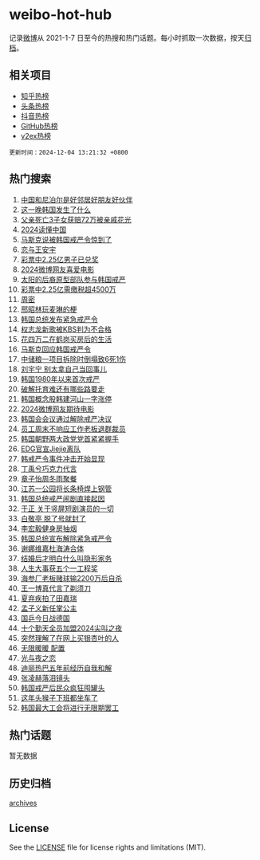 # weibo-hot-hub

记录[微博](https://www.weibo.com)从 2021-1-7 日至今的热搜和热门话题。每小时抓取一次数据，按天[归档](archives)。

## 相关项目

- [知乎热榜](https://github.com/snaildev/zhihu-hot-hub)
- [头条热榜](https://github.com/snaildev/toutiao-hot-hub)
- [抖音热榜](https://github.com/snaildev/douyin-hot-hub)
- [GitHub热榜](https://github.com/snaildev/github-hot-hub)
- [v2ex热榜](https://github.com/snaildev/v2ex-hot-hub)


`更新时间：2024-12-04 13:21:32 +0800`

## 热门搜索

1. [中国和尼泊尔是好邻居好朋友好伙伴](https://m.weibo.cn/search?containerid=100103type%3D1%26t%3D10%26q%3D%23%E4%B8%AD%E5%9B%BD%E5%92%8C%E5%B0%BC%E6%B3%8A%E5%B0%94%E6%98%AF%E5%A5%BD%E9%82%BB%E5%B1%85%E5%A5%BD%E6%9C%8B%E5%8F%8B%E5%A5%BD%E4%BC%99%E4%BC%B4%23&stream_entry_id=51&isnewpage=1&extparam=seat%3D1%26q%3D%2523%25E4%25B8%25AD%25E5%259B%25BD%25E5%2592%258C%25E5%25B0%25BC%25E6%25B3%258A%25E5%25B0%2594%25E6%2598%25AF%25E5%25A5%25BD%25E9%2582%25BB%25E5%25B1%2585%25E5%25A5%25BD%25E6%259C%258B%25E5%258F%258B%25E5%25A5%25BD%25E4%25BC%2599%25E4%25BC%25B4%2523%26filter_type%3Drealtimehot%26stream_entry_id%3D51%26c_type%3D51%26pos%3D0%26cate%3D10103%26dgr%3D0%26display_time%3D1733289691%26pre_seqid%3D17332896912119182449937)
1. [这一晚韩国发生了什么](https://m.weibo.cn/search?containerid=100103type%3D1%26t%3D10%26q%3D%23%E8%BF%99%E4%B8%80%E6%99%9A%E9%9F%A9%E5%9B%BD%E5%8F%91%E7%94%9F%E4%BA%86%E4%BB%80%E4%B9%88%23&stream_entry_id=31&isnewpage=1&extparam=seat%3D1%26stream_entry_id%3D31%26flag%3D2%26realpos%3D1%26q%3D%2523%25E8%25BF%2599%25E4%25B8%2580%25E6%2599%259A%25E9%259F%25A9%25E5%259B%25BD%25E5%258F%2591%25E7%2594%259F%25E4%25BA%2586%25E4%25BB%2580%25E4%25B9%2588%2523%26band_rank%3D1%26cate%3D5001%26c_type%3D31%26filter_type%3Drealtimehot%26pos%3D0%26dgr%3D0%26lcate%3D5001%26display_time%3D1733289691%26pre_seqid%3D17332896912119182449937)
1. [父亲死亡3子女获赔72万被亲戚花光](https://m.weibo.cn/search?containerid=100103type%3D1%26t%3D10%26q%3D%23%E7%88%B6%E4%BA%B2%E6%AD%BB%E4%BA%A13%E5%AD%90%E5%A5%B3%E8%8E%B7%E8%B5%9472%E4%B8%87%E8%A2%AB%E4%BA%B2%E6%88%9A%E8%8A%B1%E5%85%89%23&stream_entry_id=31&isnewpage=1&extparam=seat%3D1%26stream_entry_id%3D31%26flag%3D1%26realpos%3D2%26q%3D%2523%25E7%2588%25B6%25E4%25BA%25B2%25E6%25AD%25BB%25E4%25BA%25A13%25E5%25AD%2590%25E5%25A5%25B3%25E8%258E%25B7%25E8%25B5%259472%25E4%25B8%2587%25E8%25A2%25AB%25E4%25BA%25B2%25E6%2588%259A%25E8%258A%25B1%25E5%2585%2589%2523%26band_rank%3D2%26cate%3D5001%26c_type%3D31%26filter_type%3Drealtimehot%26pos%3D1%26dgr%3D0%26lcate%3D5001%26display_time%3D1733289691%26pre_seqid%3D17332896912119182449937)
1. [2024读懂中国](https://m.weibo.cn/search?containerid=100103type%3D1%26t%3D10%26q%3D%232024%E8%AF%BB%E6%87%82%E4%B8%AD%E5%9B%BD%23&stream_entry_id=31&isnewpage=1&extparam=seat%3D1%26stream_entry_id%3D31%26flag%3D0%26realpos%3D3%26q%3D%25232024%25E8%25AF%25BB%25E6%2587%2582%25E4%25B8%25AD%25E5%259B%25BD%2523%26band_rank%3D3%26cate%3D5001%26c_type%3D31%26filter_type%3Drealtimehot%26pos%3D2%26dgr%3D0%26lcate%3D5001%26display_time%3D1733289691%26pre_seqid%3D17332896912119182449937)
1. [马斯克说被韩国戒严令惊到了](https://m.weibo.cn/search?containerid=100103type%3D1%26t%3D10%26q%3D%23%E9%A9%AC%E6%96%AF%E5%85%8B%E8%AF%B4%E8%A2%AB%E9%9F%A9%E5%9B%BD%E6%88%92%E4%B8%A5%E4%BB%A4%E6%83%8A%E5%88%B0%E4%BA%86%23&stream_entry_id=31&isnewpage=1&extparam=seat%3D1%26stream_entry_id%3D31%26flag%3D1%26realpos%3D4%26q%3D%2523%25E9%25A9%25AC%25E6%2596%25AF%25E5%2585%258B%25E8%25AF%25B4%25E8%25A2%25AB%25E9%259F%25A9%25E5%259B%25BD%25E6%2588%2592%25E4%25B8%25A5%25E4%25BB%25A4%25E6%2583%258A%25E5%2588%25B0%25E4%25BA%2586%2523%26band_rank%3D4%26cate%3D5001%26c_type%3D31%26filter_type%3Drealtimehot%26pos%3D3%26dgr%3D0%26lcate%3D5001%26display_time%3D1733289691%26pre_seqid%3D17332896912119182449937)
1. [恋与王安宇](https://m.weibo.cn/search?containerid=100103type%3D1%26t%3D10%26q%3D%E6%81%8B%E4%B8%8E%E7%8E%8B%E5%AE%89%E5%AE%87&stream_entry_id=31&isnewpage=1&extparam=seat%3D1%26stream_entry_id%3D31%26flag%3D1%26realpos%3D5%26q%3D%25E6%2581%258B%25E4%25B8%258E%25E7%258E%258B%25E5%25AE%2589%25E5%25AE%2587%26band_rank%3D5%26cate%3D5001%26c_type%3D31%26filter_type%3Drealtimehot%26pos%3D4%26dgr%3D0%26lcate%3D5001%26display_time%3D1733289691%26pre_seqid%3D17332896912119182449937)
1. [彩票中2.25亿男子已兑奖](https://m.weibo.cn/search?containerid=100103type%3D1%26t%3D10%26q%3D%23%E5%BD%A9%E7%A5%A8%E4%B8%AD2.25%E4%BA%BF%E7%94%B7%E5%AD%90%E5%B7%B2%E5%85%91%E5%A5%96%23&stream_entry_id=31&isnewpage=1&extparam=seat%3D1%26stream_entry_id%3D31%26flag%3D1%26realpos%3D6%26q%3D%2523%25E5%25BD%25A9%25E7%25A5%25A8%25E4%25B8%25AD2.25%25E4%25BA%25BF%25E7%2594%25B7%25E5%25AD%2590%25E5%25B7%25B2%25E5%2585%2591%25E5%25A5%2596%2523%26band_rank%3D6%26cate%3D5001%26c_type%3D31%26filter_type%3Drealtimehot%26pos%3D5%26dgr%3D0%26lcate%3D5001%26display_time%3D1733289691%26pre_seqid%3D17332896912119182449937)
1. [2024微博网友喜爱电影](https://m.weibo.cn/search?containerid=100103type%3D1%26t%3D10%26q%3D%232024%E5%BE%AE%E5%8D%9A%E7%BD%91%E5%8F%8B%E5%96%9C%E7%88%B1%E7%94%B5%E5%BD%B1%23&stream_entry_id=31&isnewpage=1&extparam=seat%3D1%26stream_entry_id%3D31%26lcate%3D5001%26cate%3D5001%26q%3D%25232024%25E5%25BE%25AE%25E5%258D%259A%25E7%25BD%2591%25E5%258F%258B%25E5%2596%259C%25E7%2588%25B1%25E7%2594%25B5%25E5%25BD%25B1%2523%26filter_type%3Drealtimehot%26band_rank%3D7%26adid%3D267135%26is_ad_pos%3D1%26pos%3D6%26dgr%3D0%26c_type%3D31%26display_time%3D1733289691%26pre_seqid%3D17332896912119182449937)
1. [太阳的后裔原型部队参与韩国戒严](https://m.weibo.cn/search?containerid=100103type%3D1%26t%3D10%26q%3D%23%E5%A4%AA%E9%98%B3%E7%9A%84%E5%90%8E%E8%A3%94%E5%8E%9F%E5%9E%8B%E9%83%A8%E9%98%9F%E5%8F%82%E4%B8%8E%E9%9F%A9%E5%9B%BD%E6%88%92%E4%B8%A5%23&stream_entry_id=31&isnewpage=1&extparam=seat%3D1%26stream_entry_id%3D31%26flag%3D2%26realpos%3D7%26q%3D%2523%25E5%25A4%25AA%25E9%2598%25B3%25E7%259A%2584%25E5%2590%258E%25E8%25A3%2594%25E5%258E%259F%25E5%259E%258B%25E9%2583%25A8%25E9%2598%259F%25E5%258F%2582%25E4%25B8%258E%25E9%259F%25A9%25E5%259B%25BD%25E6%2588%2592%25E4%25B8%25A5%2523%26band_rank%3D7%26cate%3D5001%26c_type%3D31%26filter_type%3Drealtimehot%26pos%3D7%26dgr%3D0%26lcate%3D5001%26display_time%3D1733289691%26pre_seqid%3D17332896912119182449937)
1. [彩票中2.25亿需缴税超4500万](https://m.weibo.cn/search?containerid=100103type%3D1%26t%3D10%26q%3D%23%E5%BD%A9%E7%A5%A8%E4%B8%AD2.25%E4%BA%BF%E9%9C%80%E7%BC%B4%E7%A8%8E%E8%B6%854500%E4%B8%87%23&stream_entry_id=31&isnewpage=1&extparam=seat%3D1%26stream_entry_id%3D31%26flag%3D1%26realpos%3D8%26q%3D%2523%25E5%25BD%25A9%25E7%25A5%25A8%25E4%25B8%25AD2.25%25E4%25BA%25BF%25E9%259C%2580%25E7%25BC%25B4%25E7%25A8%258E%25E8%25B6%25854500%25E4%25B8%2587%2523%26band_rank%3D8%26cate%3D5001%26c_type%3D31%26filter_type%3Drealtimehot%26pos%3D8%26dgr%3D0%26lcate%3D5001%26display_time%3D1733289691%26pre_seqid%3D17332896912119182449937)
1. [周密](https://m.weibo.cn/search?containerid=100103type%3D1%26t%3D10%26q%3D%E5%91%A8%E5%AF%86&stream_entry_id=31&isnewpage=1&extparam=seat%3D1%26stream_entry_id%3D31%26flag%3D1%26realpos%3D9%26q%3D%25E5%2591%25A8%25E5%25AF%2586%26band_rank%3D9%26cate%3D5001%26c_type%3D31%26filter_type%3Drealtimehot%26pos%3D9%26dgr%3D0%26lcate%3D5001%26display_time%3D1733289691%26pre_seqid%3D17332896912119182449937)
1. [邢昭林玩麦琳的梗](https://m.weibo.cn/search?containerid=100103type%3D1%26t%3D10%26q%3D%23%E9%82%A2%E6%98%AD%E6%9E%97%E7%8E%A9%E9%BA%A6%E7%90%B3%E7%9A%84%E6%A2%97%23&stream_entry_id=31&isnewpage=1&extparam=seat%3D1%26stream_entry_id%3D31%26flag%3D2%26realpos%3D10%26q%3D%2523%25E9%2582%25A2%25E6%2598%25AD%25E6%259E%2597%25E7%258E%25A9%25E9%25BA%25A6%25E7%2590%25B3%25E7%259A%2584%25E6%25A2%2597%2523%26band_rank%3D10%26cate%3D5001%26c_type%3D31%26filter_type%3Drealtimehot%26pos%3D10%26dgr%3D0%26lcate%3D5001%26display_time%3D1733289691%26pre_seqid%3D17332896912119182449937)
1. [韩国总统发布紧急戒严令](https://m.weibo.cn/search?containerid=100103type%3D1%26t%3D10%26q%3D%23%E9%9F%A9%E5%9B%BD%E6%80%BB%E7%BB%9F%E5%8F%91%E5%B8%83%E7%B4%A7%E6%80%A5%E6%88%92%E4%B8%A5%E4%BB%A4%23&stream_entry_id=31&isnewpage=1&extparam=seat%3D1%26stream_entry_id%3D31%26flag%3D0%26realpos%3D11%26q%3D%2523%25E9%259F%25A9%25E5%259B%25BD%25E6%2580%25BB%25E7%25BB%259F%25E5%258F%2591%25E5%25B8%2583%25E7%25B4%25A7%25E6%2580%25A5%25E6%2588%2592%25E4%25B8%25A5%25E4%25BB%25A4%2523%26band_rank%3D11%26cate%3D5001%26c_type%3D31%26filter_type%3Drealtimehot%26pos%3D11%26dgr%3D0%26lcate%3D5001%26display_time%3D1733289691%26pre_seqid%3D17332896912119182449937)
1. [权志龙新歌被KBS判为不合格](https://m.weibo.cn/search?containerid=100103type%3D1%26t%3D10%26q%3D%23%E6%9D%83%E5%BF%97%E9%BE%99%E6%96%B0%E6%AD%8C%E8%A2%ABKBS%E5%88%A4%E4%B8%BA%E4%B8%8D%E5%90%88%E6%A0%BC%23&stream_entry_id=31&isnewpage=1&extparam=seat%3D1%26stream_entry_id%3D31%26flag%3D1%26realpos%3D12%26q%3D%2523%25E6%259D%2583%25E5%25BF%2597%25E9%25BE%2599%25E6%2596%25B0%25E6%25AD%258C%25E8%25A2%25ABKBS%25E5%2588%25A4%25E4%25B8%25BA%25E4%25B8%258D%25E5%2590%2588%25E6%25A0%25BC%2523%26band_rank%3D12%26cate%3D5001%26c_type%3D31%26filter_type%3Drealtimehot%26pos%3D12%26dgr%3D0%26lcate%3D5001%26display_time%3D1733289691%26pre_seqid%3D17332896912119182449937)
1. [花四万二在鹤岗买房后的生活](https://m.weibo.cn/search?containerid=100103type%3D1%26t%3D10%26q%3D%E8%8A%B1%E5%9B%9B%E4%B8%87%E4%BA%8C%E5%9C%A8%E9%B9%A4%E5%B2%97%E4%B9%B0%E6%88%BF%E5%90%8E%E7%9A%84%E7%94%9F%E6%B4%BB&stream_entry_id=31&isnewpage=1&extparam=seat%3D1%26stream_entry_id%3D31%26flag%3D2%26realpos%3D13%26q%3D%25E8%258A%25B1%25E5%259B%259B%25E4%25B8%2587%25E4%25BA%258C%25E5%259C%25A8%25E9%25B9%25A4%25E5%25B2%2597%25E4%25B9%25B0%25E6%2588%25BF%25E5%2590%258E%25E7%259A%2584%25E7%2594%259F%25E6%25B4%25BB%26band_rank%3D13%26cate%3D5001%26c_type%3D31%26filter_type%3Drealtimehot%26pos%3D13%26dgr%3D0%26lcate%3D5001%26display_time%3D1733289691%26pre_seqid%3D17332896912119182449937)
1. [马斯克回应韩国戒严令](https://m.weibo.cn/search?containerid=100103type%3D1%26t%3D10%26q%3D%23%E9%A9%AC%E6%96%AF%E5%85%8B%E5%9B%9E%E5%BA%94%E9%9F%A9%E5%9B%BD%E6%88%92%E4%B8%A5%E4%BB%A4%23&stream_entry_id=31&isnewpage=1&extparam=seat%3D1%26stream_entry_id%3D31%26flag%3D1%26realpos%3D14%26q%3D%2523%25E9%25A9%25AC%25E6%2596%25AF%25E5%2585%258B%25E5%259B%259E%25E5%25BA%2594%25E9%259F%25A9%25E5%259B%25BD%25E6%2588%2592%25E4%25B8%25A5%25E4%25BB%25A4%2523%26band_rank%3D14%26cate%3D5001%26c_type%3D31%26filter_type%3Drealtimehot%26pos%3D14%26dgr%3D0%26lcate%3D5001%26display_time%3D1733289691%26pre_seqid%3D17332896912119182449937)
1. [中储粮一项目拆除时倒塌致6死1伤](https://m.weibo.cn/search?containerid=100103type%3D1%26t%3D10%26q%3D%23%E4%B8%AD%E5%82%A8%E7%B2%AE%E4%B8%80%E9%A1%B9%E7%9B%AE%E6%8B%86%E9%99%A4%E6%97%B6%E5%80%92%E5%A1%8C%E8%87%B46%E6%AD%BB1%E4%BC%A4%23&stream_entry_id=31&isnewpage=1&extparam=seat%3D1%26stream_entry_id%3D31%26flag%3D1%26realpos%3D15%26q%3D%2523%25E4%25B8%25AD%25E5%2582%25A8%25E7%25B2%25AE%25E4%25B8%2580%25E9%25A1%25B9%25E7%259B%25AE%25E6%258B%2586%25E9%2599%25A4%25E6%2597%25B6%25E5%2580%2592%25E5%25A1%258C%25E8%2587%25B46%25E6%25AD%25BB1%25E4%25BC%25A4%2523%26band_rank%3D15%26cate%3D5001%26c_type%3D31%26filter_type%3Drealtimehot%26pos%3D15%26dgr%3D0%26lcate%3D5001%26display_time%3D1733289691%26pre_seqid%3D17332896912119182449937)
1. [刘宇宁 别太拿自己当回事儿](https://m.weibo.cn/search?containerid=100103type%3D1%26t%3D10%26q%3D%E5%88%98%E5%AE%87%E5%AE%81+%E5%88%AB%E5%A4%AA%E6%8B%BF%E8%87%AA%E5%B7%B1%E5%BD%93%E5%9B%9E%E4%BA%8B%E5%84%BF&stream_entry_id=31&isnewpage=1&extparam=seat%3D1%26stream_entry_id%3D31%26flag%3D1%26realpos%3D16%26q%3D%25E5%2588%2598%25E5%25AE%2587%25E5%25AE%2581%2520%25E5%2588%25AB%25E5%25A4%25AA%25E6%258B%25BF%25E8%2587%25AA%25E5%25B7%25B1%25E5%25BD%2593%25E5%259B%259E%25E4%25BA%258B%25E5%2584%25BF%26band_rank%3D16%26cate%3D5001%26c_type%3D31%26filter_type%3Drealtimehot%26pos%3D16%26dgr%3D0%26lcate%3D5001%26display_time%3D1733289691%26pre_seqid%3D17332896912119182449937)
1. [韩国1980年以来首次戒严](https://m.weibo.cn/search?containerid=100103type%3D1%26t%3D10%26q%3D%23%E9%9F%A9%E5%9B%BD1980%E5%B9%B4%E4%BB%A5%E6%9D%A5%E9%A6%96%E6%AC%A1%E6%88%92%E4%B8%A5%23&stream_entry_id=31&isnewpage=1&extparam=seat%3D1%26stream_entry_id%3D31%26flag%3D0%26realpos%3D17%26q%3D%2523%25E9%259F%25A9%25E5%259B%25BD1980%25E5%25B9%25B4%25E4%25BB%25A5%25E6%259D%25A5%25E9%25A6%2596%25E6%25AC%25A1%25E6%2588%2592%25E4%25B8%25A5%2523%26band_rank%3D17%26cate%3D5001%26c_type%3D31%26filter_type%3Drealtimehot%26pos%3D17%26dgr%3D0%26lcate%3D5001%26display_time%3D1733289691%26pre_seqid%3D17332896912119182449937)
1. [破解托育难还有哪些路要走](https://m.weibo.cn/search?containerid=100103type%3D1%26t%3D10%26q%3D%23%E7%A0%B4%E8%A7%A3%E6%89%98%E8%82%B2%E9%9A%BE%E8%BF%98%E6%9C%89%E5%93%AA%E4%BA%9B%E8%B7%AF%E8%A6%81%E8%B5%B0%23&stream_entry_id=31&isnewpage=1&extparam=seat%3D1%26stream_entry_id%3D31%26flag%3D1%26realpos%3D18%26q%3D%2523%25E7%25A0%25B4%25E8%25A7%25A3%25E6%2589%2598%25E8%2582%25B2%25E9%259A%25BE%25E8%25BF%2598%25E6%259C%2589%25E5%2593%25AA%25E4%25BA%259B%25E8%25B7%25AF%25E8%25A6%2581%25E8%25B5%25B0%2523%26band_rank%3D18%26cate%3D5001%26c_type%3D31%26filter_type%3Drealtimehot%26pos%3D18%26dgr%3D0%26lcate%3D5001%26display_time%3D1733289691%26pre_seqid%3D17332896912119182449937)
1. [韩国概念股韩建河山一字涨停](https://m.weibo.cn/search?containerid=100103type%3D1%26t%3D10%26q%3D%23%E9%9F%A9%E5%9B%BD%E6%A6%82%E5%BF%B5%E8%82%A1%E9%9F%A9%E5%BB%BA%E6%B2%B3%E5%B1%B1%E4%B8%80%E5%AD%97%E6%B6%A8%E5%81%9C%23&stream_entry_id=31&isnewpage=1&extparam=seat%3D1%26stream_entry_id%3D31%26flag%3D1%26realpos%3D19%26q%3D%2523%25E9%259F%25A9%25E5%259B%25BD%25E6%25A6%2582%25E5%25BF%25B5%25E8%2582%25A1%25E9%259F%25A9%25E5%25BB%25BA%25E6%25B2%25B3%25E5%25B1%25B1%25E4%25B8%2580%25E5%25AD%2597%25E6%25B6%25A8%25E5%2581%259C%2523%26band_rank%3D19%26cate%3D5001%26c_type%3D31%26filter_type%3Drealtimehot%26pos%3D19%26dgr%3D0%26lcate%3D5001%26display_time%3D1733289691%26pre_seqid%3D17332896912119182449937)
1. [2024微博网友期待电影](https://m.weibo.cn/search?containerid=100103type%3D1%26t%3D10%26q%3D2024%E5%BE%AE%E5%8D%9A%E7%BD%91%E5%8F%8B%E6%9C%9F%E5%BE%85%E7%94%B5%E5%BD%B1&stream_entry_id=31&isnewpage=1&extparam=seat%3D1%26stream_entry_id%3D31%26flag%3D1%26realpos%3D20%26q%3D2024%25E5%25BE%25AE%25E5%258D%259A%25E7%25BD%2591%25E5%258F%258B%25E6%259C%259F%25E5%25BE%2585%25E7%2594%25B5%25E5%25BD%25B1%26band_rank%3D20%26cate%3D5001%26c_type%3D31%26filter_type%3Drealtimehot%26pos%3D20%26dgr%3D0%26lcate%3D5001%26display_time%3D1733289691%26pre_seqid%3D17332896912119182449937)
1. [韩国会会议通过解除戒严决议](https://m.weibo.cn/search?containerid=100103type%3D1%26t%3D10%26q%3D%23%E9%9F%A9%E5%9B%BD%E4%BC%9A%E4%BC%9A%E8%AE%AE%E9%80%9A%E8%BF%87%E8%A7%A3%E9%99%A4%E6%88%92%E4%B8%A5%E5%86%B3%E8%AE%AE%23&stream_entry_id=31&isnewpage=1&extparam=seat%3D1%26stream_entry_id%3D31%26flag%3D0%26realpos%3D21%26q%3D%2523%25E9%259F%25A9%25E5%259B%25BD%25E4%25BC%259A%25E4%25BC%259A%25E8%25AE%25AE%25E9%2580%259A%25E8%25BF%2587%25E8%25A7%25A3%25E9%2599%25A4%25E6%2588%2592%25E4%25B8%25A5%25E5%2586%25B3%25E8%25AE%25AE%2523%26band_rank%3D21%26cate%3D5001%26c_type%3D31%26filter_type%3Drealtimehot%26pos%3D21%26dgr%3D0%26lcate%3D5001%26display_time%3D1733289691%26pre_seqid%3D17332896912119182449937)
1. [员工周末不响应工作老板退群裁员](https://m.weibo.cn/search?containerid=100103type%3D1%26t%3D10%26q%3D%23%E5%91%98%E5%B7%A5%E5%91%A8%E6%9C%AB%E4%B8%8D%E5%93%8D%E5%BA%94%E5%B7%A5%E4%BD%9C%E8%80%81%E6%9D%BF%E9%80%80%E7%BE%A4%E8%A3%81%E5%91%98%23&stream_entry_id=31&isnewpage=1&extparam=seat%3D1%26stream_entry_id%3D31%26flag%3D1%26realpos%3D22%26q%3D%2523%25E5%2591%2598%25E5%25B7%25A5%25E5%2591%25A8%25E6%259C%25AB%25E4%25B8%258D%25E5%2593%258D%25E5%25BA%2594%25E5%25B7%25A5%25E4%25BD%259C%25E8%2580%2581%25E6%259D%25BF%25E9%2580%2580%25E7%25BE%25A4%25E8%25A3%2581%25E5%2591%2598%2523%26band_rank%3D22%26cate%3D5001%26c_type%3D31%26filter_type%3Drealtimehot%26pos%3D22%26dgr%3D0%26lcate%3D5001%26display_time%3D1733289691%26pre_seqid%3D17332896912119182449937)
1. [韩国朝野两大政党党首紧紧握手](https://m.weibo.cn/search?containerid=100103type%3D1%26t%3D10%26q%3D%23%E9%9F%A9%E5%9B%BD%E6%9C%9D%E9%87%8E%E4%B8%A4%E5%A4%A7%E6%94%BF%E5%85%9A%E5%85%9A%E9%A6%96%E7%B4%A7%E7%B4%A7%E6%8F%A1%E6%89%8B%23&stream_entry_id=31&isnewpage=1&extparam=seat%3D1%26stream_entry_id%3D31%26flag%3D0%26realpos%3D23%26q%3D%2523%25E9%259F%25A9%25E5%259B%25BD%25E6%259C%259D%25E9%2587%258E%25E4%25B8%25A4%25E5%25A4%25A7%25E6%2594%25BF%25E5%2585%259A%25E5%2585%259A%25E9%25A6%2596%25E7%25B4%25A7%25E7%25B4%25A7%25E6%258F%25A1%25E6%2589%258B%2523%26band_rank%3D23%26cate%3D5001%26c_type%3D31%26filter_type%3Drealtimehot%26pos%3D23%26dgr%3D0%26lcate%3D5001%26display_time%3D1733289691%26pre_seqid%3D17332896912119182449937)
1. [EDG官宣Jiejie离队](https://m.weibo.cn/search?containerid=100103type%3D1%26t%3D10%26q%3D%23EDG%E5%AE%98%E5%AE%A3Jiejie%E7%A6%BB%E9%98%9F%23&stream_entry_id=31&isnewpage=1&extparam=seat%3D1%26stream_entry_id%3D31%26flag%3D1%26realpos%3D24%26q%3D%2523EDG%25E5%25AE%2598%25E5%25AE%25A3Jiejie%25E7%25A6%25BB%25E9%2598%259F%2523%26band_rank%3D24%26cate%3D5001%26c_type%3D31%26filter_type%3Drealtimehot%26pos%3D24%26dgr%3D0%26lcate%3D5001%26display_time%3D1733289691%26pre_seqid%3D17332896912119182449937)
1. [韩戒严令事件冲击开始显现](https://m.weibo.cn/search?containerid=100103type%3D1%26t%3D10%26q%3D%23%E9%9F%A9%E6%88%92%E4%B8%A5%E4%BB%A4%E4%BA%8B%E4%BB%B6%E5%86%B2%E5%87%BB%E5%BC%80%E5%A7%8B%E6%98%BE%E7%8E%B0%23&stream_entry_id=31&isnewpage=1&extparam=seat%3D1%26stream_entry_id%3D31%26flag%3D0%26realpos%3D25%26q%3D%2523%25E9%259F%25A9%25E6%2588%2592%25E4%25B8%25A5%25E4%25BB%25A4%25E4%25BA%258B%25E4%25BB%25B6%25E5%2586%25B2%25E5%2587%25BB%25E5%25BC%2580%25E5%25A7%258B%25E6%2598%25BE%25E7%258E%25B0%2523%26band_rank%3D25%26cate%3D5001%26c_type%3D31%26filter_type%3Drealtimehot%26pos%3D25%26dgr%3D0%26lcate%3D5001%26display_time%3D1733289691%26pre_seqid%3D17332896912119182449937)
1. [丁禹兮巧克力代言](https://m.weibo.cn/search?containerid=100103type%3D1%26t%3D10%26q%3D%E4%B8%81%E7%A6%B9%E5%85%AE%E5%B7%A7%E5%85%8B%E5%8A%9B%E4%BB%A3%E8%A8%80&stream_entry_id=31&isnewpage=1&extparam=seat%3D1%26stream_entry_id%3D31%26flag%3D1%26realpos%3D26%26q%3D%25E4%25B8%2581%25E7%25A6%25B9%25E5%2585%25AE%25E5%25B7%25A7%25E5%2585%258B%25E5%258A%259B%25E4%25BB%25A3%25E8%25A8%2580%26band_rank%3D26%26cate%3D5001%26c_type%3D31%26filter_type%3Drealtimehot%26pos%3D26%26dgr%3D0%26lcate%3D5001%26display_time%3D1733289691%26pre_seqid%3D17332896912119182449937)
1. [章子怡周冬雨聚餐](https://m.weibo.cn/search?containerid=100103type%3D1%26t%3D10%26q%3D%23%E7%AB%A0%E5%AD%90%E6%80%A1%E5%91%A8%E5%86%AC%E9%9B%A8%E8%81%9A%E9%A4%90%23&stream_entry_id=31&isnewpage=1&extparam=seat%3D1%26stream_entry_id%3D31%26flag%3D1%26realpos%3D27%26q%3D%2523%25E7%25AB%25A0%25E5%25AD%2590%25E6%2580%25A1%25E5%2591%25A8%25E5%2586%25AC%25E9%259B%25A8%25E8%2581%259A%25E9%25A4%2590%2523%26band_rank%3D27%26cate%3D5001%26c_type%3D31%26filter_type%3Drealtimehot%26pos%3D27%26dgr%3D0%26lcate%3D5001%26display_time%3D1733289691%26pre_seqid%3D17332896912119182449937)
1. [江苏一公园将长条椅焊上钢管](https://m.weibo.cn/search?containerid=100103type%3D1%26t%3D10%26q%3D%23%E6%B1%9F%E8%8B%8F%E4%B8%80%E5%85%AC%E5%9B%AD%E5%B0%86%E9%95%BF%E6%9D%A1%E6%A4%85%E7%84%8A%E4%B8%8A%E9%92%A2%E7%AE%A1%23&stream_entry_id=31&isnewpage=1&extparam=seat%3D1%26stream_entry_id%3D31%26flag%3D1%26realpos%3D28%26q%3D%2523%25E6%25B1%259F%25E8%258B%258F%25E4%25B8%2580%25E5%2585%25AC%25E5%259B%25AD%25E5%25B0%2586%25E9%2595%25BF%25E6%259D%25A1%25E6%25A4%2585%25E7%2584%258A%25E4%25B8%258A%25E9%2592%25A2%25E7%25AE%25A1%2523%26band_rank%3D28%26cate%3D5001%26c_type%3D31%26filter_type%3Drealtimehot%26pos%3D28%26dgr%3D0%26lcate%3D5001%26display_time%3D1733289691%26pre_seqid%3D17332896912119182449937)
1. [韩国总统戒严闹剧直接起因](https://m.weibo.cn/search?containerid=100103type%3D1%26t%3D10%26q%3D%23%E9%9F%A9%E5%9B%BD%E6%80%BB%E7%BB%9F%E6%88%92%E4%B8%A5%E9%97%B9%E5%89%A7%E7%9B%B4%E6%8E%A5%E8%B5%B7%E5%9B%A0%23&stream_entry_id=31&isnewpage=1&extparam=seat%3D1%26stream_entry_id%3D31%26flag%3D1%26realpos%3D29%26q%3D%2523%25E9%259F%25A9%25E5%259B%25BD%25E6%2580%25BB%25E7%25BB%259F%25E6%2588%2592%25E4%25B8%25A5%25E9%2597%25B9%25E5%2589%25A7%25E7%259B%25B4%25E6%258E%25A5%25E8%25B5%25B7%25E5%259B%25A0%2523%26band_rank%3D29%26cate%3D5001%26c_type%3D31%26filter_type%3Drealtimehot%26pos%3D29%26dgr%3D0%26lcate%3D5001%26display_time%3D1733289691%26pre_seqid%3D17332896912119182449937)
1. [于正 关于竖屏短剧演员的一切](https://m.weibo.cn/search?containerid=100103type%3D1%26t%3D10%26q%3D%E4%BA%8E%E6%AD%A3+%E5%85%B3%E4%BA%8E%E7%AB%96%E5%B1%8F%E7%9F%AD%E5%89%A7%E6%BC%94%E5%91%98%E7%9A%84%E4%B8%80%E5%88%87&stream_entry_id=31&isnewpage=1&extparam=seat%3D1%26stream_entry_id%3D31%26flag%3D1%26realpos%3D30%26q%3D%25E4%25BA%258E%25E6%25AD%25A3%2520%25E5%2585%25B3%25E4%25BA%258E%25E7%25AB%2596%25E5%25B1%258F%25E7%259F%25AD%25E5%2589%25A7%25E6%25BC%2594%25E5%2591%2598%25E7%259A%2584%25E4%25B8%2580%25E5%2588%2587%26band_rank%3D30%26cate%3D5001%26c_type%3D31%26filter_type%3Drealtimehot%26pos%3D30%26dgr%3D0%26lcate%3D5001%26display_time%3D1733289691%26pre_seqid%3D17332896912119182449937)
1. [白敬亭 脱了号就封了](https://m.weibo.cn/search?containerid=100103type%3D1%26t%3D10%26q%3D%E7%99%BD%E6%95%AC%E4%BA%AD+%E8%84%B1%E4%BA%86%E5%8F%B7%E5%B0%B1%E5%B0%81%E4%BA%86&stream_entry_id=31&isnewpage=1&extparam=seat%3D1%26stream_entry_id%3D31%26flag%3D0%26realpos%3D31%26q%3D%25E7%2599%25BD%25E6%2595%25AC%25E4%25BA%25AD%2520%25E8%2584%25B1%25E4%25BA%2586%25E5%258F%25B7%25E5%25B0%25B1%25E5%25B0%2581%25E4%25BA%2586%26band_rank%3D31%26cate%3D5001%26c_type%3D31%26filter_type%3Drealtimehot%26pos%3D31%26dgr%3D0%26lcate%3D5001%26display_time%3D1733289691%26pre_seqid%3D17332896912119182449937)
1. [李宏毅健身房抽烟](https://m.weibo.cn/search?containerid=100103type%3D1%26t%3D10%26q%3D%23%E6%9D%8E%E5%AE%8F%E6%AF%85%E5%81%A5%E8%BA%AB%E6%88%BF%E6%8A%BD%E7%83%9F%23&stream_entry_id=31&isnewpage=1&extparam=seat%3D1%26stream_entry_id%3D31%26flag%3D1%26realpos%3D32%26q%3D%2523%25E6%259D%258E%25E5%25AE%258F%25E6%25AF%2585%25E5%2581%25A5%25E8%25BA%25AB%25E6%2588%25BF%25E6%258A%25BD%25E7%2583%259F%2523%26band_rank%3D32%26cate%3D5001%26c_type%3D31%26filter_type%3Drealtimehot%26pos%3D32%26dgr%3D0%26lcate%3D5001%26display_time%3D1733289691%26pre_seqid%3D17332896912119182449937)
1. [韩国总统宣布解除紧急戒严令](https://m.weibo.cn/search?containerid=100103type%3D1%26t%3D10%26q%3D%23%E9%9F%A9%E5%9B%BD%E6%80%BB%E7%BB%9F%E5%AE%A3%E5%B8%83%E8%A7%A3%E9%99%A4%E7%B4%A7%E6%80%A5%E6%88%92%E4%B8%A5%E4%BB%A4%23&stream_entry_id=31&isnewpage=1&extparam=seat%3D1%26stream_entry_id%3D31%26flag%3D0%26realpos%3D33%26q%3D%2523%25E9%259F%25A9%25E5%259B%25BD%25E6%2580%25BB%25E7%25BB%259F%25E5%25AE%25A3%25E5%25B8%2583%25E8%25A7%25A3%25E9%2599%25A4%25E7%25B4%25A7%25E6%2580%25A5%25E6%2588%2592%25E4%25B8%25A5%25E4%25BB%25A4%2523%26band_rank%3D33%26cate%3D5001%26c_type%3D31%26filter_type%3Drealtimehot%26pos%3D33%26dgr%3D0%26lcate%3D5001%26display_time%3D1733289691%26pre_seqid%3D17332896912119182449937)
1. [谢娜维嘉杜海涛合体](https://m.weibo.cn/search?containerid=100103type%3D1%26t%3D10%26q%3D%23%E8%B0%A2%E5%A8%9C%E7%BB%B4%E5%98%89%E6%9D%9C%E6%B5%B7%E6%B6%9B%E5%90%88%E4%BD%93%23&stream_entry_id=31&isnewpage=1&extparam=seat%3D1%26stream_entry_id%3D31%26flag%3D1%26realpos%3D34%26q%3D%2523%25E8%25B0%25A2%25E5%25A8%259C%25E7%25BB%25B4%25E5%2598%2589%25E6%259D%259C%25E6%25B5%25B7%25E6%25B6%259B%25E5%2590%2588%25E4%25BD%2593%2523%26band_rank%3D34%26cate%3D5001%26c_type%3D31%26filter_type%3Drealtimehot%26pos%3D34%26dgr%3D0%26lcate%3D5001%26display_time%3D1733289691%26pre_seqid%3D17332896912119182449937)
1. [结婚后才明白什么叫隐形家务](https://m.weibo.cn/search?containerid=100103type%3D1%26t%3D10%26q%3D%23%E7%BB%93%E5%A9%9A%E5%90%8E%E6%89%8D%E6%98%8E%E7%99%BD%E4%BB%80%E4%B9%88%E5%8F%AB%E9%9A%90%E5%BD%A2%E5%AE%B6%E5%8A%A1%23&stream_entry_id=31&isnewpage=1&extparam=seat%3D1%26stream_entry_id%3D31%26flag%3D0%26realpos%3D35%26q%3D%2523%25E7%25BB%2593%25E5%25A9%259A%25E5%2590%258E%25E6%2589%258D%25E6%2598%258E%25E7%2599%25BD%25E4%25BB%2580%25E4%25B9%2588%25E5%258F%25AB%25E9%259A%2590%25E5%25BD%25A2%25E5%25AE%25B6%25E5%258A%25A1%2523%26band_rank%3D35%26cate%3D5001%26c_type%3D31%26filter_type%3Drealtimehot%26pos%3D35%26dgr%3D0%26lcate%3D5001%26display_time%3D1733289691%26pre_seqid%3D17332896912119182449937)
1. [人生大事获五个一工程奖](https://m.weibo.cn/search?containerid=100103type%3D1%26t%3D10%26q%3D%23%E4%BA%BA%E7%94%9F%E5%A4%A7%E4%BA%8B%E8%8E%B7%E4%BA%94%E4%B8%AA%E4%B8%80%E5%B7%A5%E7%A8%8B%E5%A5%96%23&stream_entry_id=31&isnewpage=1&extparam=seat%3D1%26stream_entry_id%3D31%26flag%3D1%26realpos%3D36%26q%3D%2523%25E4%25BA%25BA%25E7%2594%259F%25E5%25A4%25A7%25E4%25BA%258B%25E8%258E%25B7%25E4%25BA%2594%25E4%25B8%25AA%25E4%25B8%2580%25E5%25B7%25A5%25E7%25A8%258B%25E5%25A5%2596%2523%26band_rank%3D36%26cate%3D5001%26c_type%3D31%26filter_type%3Drealtimehot%26pos%3D36%26dgr%3D0%26lcate%3D5001%26display_time%3D1733289691%26pre_seqid%3D17332896912119182449937)
1. [海参厂老板赌球输2200万后自杀](https://m.weibo.cn/search?containerid=100103type%3D1%26t%3D10%26q%3D%23%E6%B5%B7%E5%8F%82%E5%8E%82%E8%80%81%E6%9D%BF%E8%B5%8C%E7%90%83%E8%BE%932200%E4%B8%87%E5%90%8E%E8%87%AA%E6%9D%80%23&stream_entry_id=31&isnewpage=1&extparam=seat%3D1%26stream_entry_id%3D31%26flag%3D0%26realpos%3D37%26q%3D%2523%25E6%25B5%25B7%25E5%258F%2582%25E5%258E%2582%25E8%2580%2581%25E6%259D%25BF%25E8%25B5%258C%25E7%2590%2583%25E8%25BE%25932200%25E4%25B8%2587%25E5%2590%258E%25E8%2587%25AA%25E6%259D%2580%2523%26band_rank%3D37%26cate%3D5001%26c_type%3D31%26filter_type%3Drealtimehot%26pos%3D37%26dgr%3D0%26lcate%3D5001%26display_time%3D1733289691%26pre_seqid%3D17332896912119182449937)
1. [王一博真代言了剃须刀](https://m.weibo.cn/search?containerid=100103type%3D1%26t%3D10%26q%3D%23%E7%8E%8B%E4%B8%80%E5%8D%9A%E7%9C%9F%E4%BB%A3%E8%A8%80%E4%BA%86%E5%89%83%E9%A1%BB%E5%88%80%23&stream_entry_id=31&isnewpage=1&extparam=seat%3D1%26stream_entry_id%3D31%26flag%3D0%26realpos%3D38%26cate%3D5001%26q%3D%2523%25E7%258E%258B%25E4%25B8%2580%25E5%258D%259A%25E7%259C%259F%25E4%25BB%25A3%25E8%25A8%2580%25E4%25BA%2586%25E5%2589%2583%25E9%25A1%25BB%25E5%2588%2580%2523%26filter_type%3Drealtimehot%26band_rank%3D38%26adid%3D266706%26c_type%3D31%26pos%3D38%26dgr%3D0%26lcate%3D5001%26display_time%3D1733289691%26pre_seqid%3D17332896912119182449937)
1. [夏弃疾拍了田嘉瑞](https://m.weibo.cn/search?containerid=100103type%3D1%26t%3D10%26q%3D%23%E5%A4%8F%E5%BC%83%E7%96%BE%E6%8B%8D%E4%BA%86%E7%94%B0%E5%98%89%E7%91%9E%23&stream_entry_id=31&isnewpage=1&extparam=seat%3D1%26stream_entry_id%3D31%26flag%3D1%26realpos%3D39%26q%3D%2523%25E5%25A4%258F%25E5%25BC%2583%25E7%2596%25BE%25E6%258B%258D%25E4%25BA%2586%25E7%2594%25B0%25E5%2598%2589%25E7%2591%259E%2523%26band_rank%3D39%26cate%3D5001%26c_type%3D31%26filter_type%3Drealtimehot%26pos%3D39%26dgr%3D0%26lcate%3D5001%26display_time%3D1733289691%26pre_seqid%3D17332896912119182449937)
1. [孟子义新任掌公主](https://m.weibo.cn/search?containerid=100103type%3D1%26t%3D10%26q%3D%E5%AD%9F%E5%AD%90%E4%B9%89%E6%96%B0%E4%BB%BB%E6%8E%8C%E5%85%AC%E4%B8%BB&stream_entry_id=31&isnewpage=1&extparam=seat%3D1%26stream_entry_id%3D31%26flag%3D1%26realpos%3D40%26q%3D%25E5%25AD%259F%25E5%25AD%2590%25E4%25B9%2589%25E6%2596%25B0%25E4%25BB%25BB%25E6%258E%258C%25E5%2585%25AC%25E4%25B8%25BB%26band_rank%3D40%26cate%3D5001%26c_type%3D31%26filter_type%3Drealtimehot%26pos%3D40%26dgr%3D0%26lcate%3D5001%26display_time%3D1733289691%26pre_seqid%3D17332896912119182449937)
1. [国乒今日战德国](https://m.weibo.cn/search?containerid=100103type%3D1%26t%3D10%26q%3D%23%E5%9B%BD%E4%B9%92%E4%BB%8A%E6%97%A5%E6%88%98%E5%BE%B7%E5%9B%BD%23&stream_entry_id=31&isnewpage=1&extparam=seat%3D1%26stream_entry_id%3D31%26flag%3D1%26realpos%3D41%26q%3D%2523%25E5%259B%25BD%25E4%25B9%2592%25E4%25BB%258A%25E6%2597%25A5%25E6%2588%2598%25E5%25BE%25B7%25E5%259B%25BD%2523%26band_rank%3D41%26cate%3D5001%26c_type%3D31%26filter_type%3Drealtimehot%26pos%3D41%26dgr%3D0%26lcate%3D5001%26display_time%3D1733289691%26pre_seqid%3D17332896912119182449937)
1. [十个勤天全员加盟2024尖叫之夜](https://m.weibo.cn/search?containerid=100103type%3D1%26t%3D10%26q%3D%23%E5%8D%81%E4%B8%AA%E5%8B%A4%E5%A4%A9%E5%85%A8%E5%91%98%E5%8A%A0%E7%9B%9F2024%E5%B0%96%E5%8F%AB%E4%B9%8B%E5%A4%9C%23&stream_entry_id=31&isnewpage=1&extparam=seat%3D1%26stream_entry_id%3D31%26flag%3D1%26realpos%3D42%26q%3D%2523%25E5%258D%2581%25E4%25B8%25AA%25E5%258B%25A4%25E5%25A4%25A9%25E5%2585%25A8%25E5%2591%2598%25E5%258A%25A0%25E7%259B%259F2024%25E5%25B0%2596%25E5%258F%25AB%25E4%25B9%258B%25E5%25A4%259C%2523%26band_rank%3D42%26cate%3D5001%26c_type%3D31%26filter_type%3Drealtimehot%26pos%3D42%26dgr%3D0%26lcate%3D5001%26display_time%3D1733289691%26pre_seqid%3D17332896912119182449937)
1. [突然理解了在网上买银杏叶的人](https://m.weibo.cn/search?containerid=100103type%3D1%26t%3D10%26q%3D%E7%AA%81%E7%84%B6%E7%90%86%E8%A7%A3%E4%BA%86%E5%9C%A8%E7%BD%91%E4%B8%8A%E4%B9%B0%E9%93%B6%E6%9D%8F%E5%8F%B6%E7%9A%84%E4%BA%BA&stream_entry_id=31&isnewpage=1&extparam=seat%3D1%26stream_entry_id%3D31%26flag%3D1%26realpos%3D43%26q%3D%25E7%25AA%2581%25E7%2584%25B6%25E7%2590%2586%25E8%25A7%25A3%25E4%25BA%2586%25E5%259C%25A8%25E7%25BD%2591%25E4%25B8%258A%25E4%25B9%25B0%25E9%2593%25B6%25E6%259D%258F%25E5%258F%25B6%25E7%259A%2584%25E4%25BA%25BA%26band_rank%3D43%26cate%3D5001%26c_type%3D31%26filter_type%3Drealtimehot%26pos%3D43%26dgr%3D0%26lcate%3D5001%26display_time%3D1733289691%26pre_seqid%3D17332896912119182449937)
1. [无限暖暖 配置](https://m.weibo.cn/search?containerid=100103type%3D1%26t%3D10%26q%3D%E6%97%A0%E9%99%90%E6%9A%96%E6%9A%96+%E9%85%8D%E7%BD%AE&stream_entry_id=31&isnewpage=1&extparam=seat%3D1%26stream_entry_id%3D31%26flag%3D1%26realpos%3D44%26q%3D%25E6%2597%25A0%25E9%2599%2590%25E6%259A%2596%25E6%259A%2596%2520%25E9%2585%258D%25E7%25BD%25AE%26band_rank%3D44%26cate%3D5001%26c_type%3D31%26filter_type%3Drealtimehot%26pos%3D44%26dgr%3D0%26lcate%3D5001%26display_time%3D1733289691%26pre_seqid%3D17332896912119182449937)
1. [光与夜之恋](https://m.weibo.cn/search?containerid=100103type%3D1%26t%3D10%26q%3D%E5%85%89%E4%B8%8E%E5%A4%9C%E4%B9%8B%E6%81%8B&stream_entry_id=31&isnewpage=1&extparam=seat%3D1%26stream_entry_id%3D31%26flag%3D1%26realpos%3D45%26q%3D%25E5%2585%2589%25E4%25B8%258E%25E5%25A4%259C%25E4%25B9%258B%25E6%2581%258B%26band_rank%3D45%26cate%3D5001%26c_type%3D31%26filter_type%3Drealtimehot%26pos%3D45%26dgr%3D0%26lcate%3D5001%26display_time%3D1733289691%26pre_seqid%3D17332896912119182449937)
1. [迪丽热巴五年前经历自我和解](https://m.weibo.cn/search?containerid=100103type%3D1%26t%3D10%26q%3D%23%E8%BF%AA%E4%B8%BD%E7%83%AD%E5%B7%B4%E4%BA%94%E5%B9%B4%E5%89%8D%E7%BB%8F%E5%8E%86%E8%87%AA%E6%88%91%E5%92%8C%E8%A7%A3%23&stream_entry_id=31&isnewpage=1&extparam=seat%3D1%26stream_entry_id%3D31%26flag%3D1%26realpos%3D46%26q%3D%2523%25E8%25BF%25AA%25E4%25B8%25BD%25E7%2583%25AD%25E5%25B7%25B4%25E4%25BA%2594%25E5%25B9%25B4%25E5%2589%258D%25E7%25BB%258F%25E5%258E%2586%25E8%2587%25AA%25E6%2588%2591%25E5%2592%258C%25E8%25A7%25A3%2523%26band_rank%3D46%26cate%3D5001%26c_type%3D31%26filter_type%3Drealtimehot%26pos%3D46%26dgr%3D0%26lcate%3D5001%26display_time%3D1733289691%26pre_seqid%3D17332896912119182449937)
1. [张凌赫落泪镜头](https://m.weibo.cn/search?containerid=100103type%3D1%26t%3D10%26q%3D%23%E5%BC%A0%E5%87%8C%E8%B5%AB%E8%90%BD%E6%B3%AA%E9%95%9C%E5%A4%B4%23&stream_entry_id=31&isnewpage=1&extparam=seat%3D1%26stream_entry_id%3D31%26flag%3D1%26realpos%3D47%26q%3D%2523%25E5%25BC%25A0%25E5%2587%258C%25E8%25B5%25AB%25E8%2590%25BD%25E6%25B3%25AA%25E9%2595%259C%25E5%25A4%25B4%2523%26band_rank%3D47%26cate%3D5001%26c_type%3D31%26filter_type%3Drealtimehot%26pos%3D47%26dgr%3D0%26lcate%3D5001%26display_time%3D1733289691%26pre_seqid%3D17332896912119182449937)
1. [韩国戒严后民众疯狂囤罐头](https://m.weibo.cn/search?containerid=100103type%3D1%26t%3D10%26q%3D%23%E9%9F%A9%E5%9B%BD%E6%88%92%E4%B8%A5%E5%90%8E%E6%B0%91%E4%BC%97%E7%96%AF%E7%8B%82%E5%9B%A4%E7%BD%90%E5%A4%B4%23&stream_entry_id=31&isnewpage=1&extparam=seat%3D1%26stream_entry_id%3D31%26flag%3D1%26realpos%3D48%26q%3D%2523%25E9%259F%25A9%25E5%259B%25BD%25E6%2588%2592%25E4%25B8%25A5%25E5%2590%258E%25E6%25B0%2591%25E4%25BC%2597%25E7%2596%25AF%25E7%258B%2582%25E5%259B%25A4%25E7%25BD%2590%25E5%25A4%25B4%2523%26band_rank%3D48%26cate%3D5001%26c_type%3D31%26filter_type%3Drealtimehot%26pos%3D48%26dgr%3D0%26lcate%3D5001%26display_time%3D1733289691%26pre_seqid%3D17332896912119182449937)
1. [这年头猴子下班都坐车了](https://m.weibo.cn/search?containerid=100103type%3D1%26t%3D10%26q%3D%E8%BF%99%E5%B9%B4%E5%A4%B4%E7%8C%B4%E5%AD%90%E4%B8%8B%E7%8F%AD%E9%83%BD%E5%9D%90%E8%BD%A6%E4%BA%86&stream_entry_id=31&isnewpage=1&extparam=seat%3D1%26stream_entry_id%3D31%26flag%3D1%26realpos%3D49%26q%3D%25E8%25BF%2599%25E5%25B9%25B4%25E5%25A4%25B4%25E7%258C%25B4%25E5%25AD%2590%25E4%25B8%258B%25E7%258F%25AD%25E9%2583%25BD%25E5%259D%2590%25E8%25BD%25A6%25E4%25BA%2586%26band_rank%3D49%26cate%3D5001%26c_type%3D31%26filter_type%3Drealtimehot%26pos%3D49%26dgr%3D0%26lcate%3D5001%26display_time%3D1733289691%26pre_seqid%3D17332896912119182449937)
1. [韩国最大工会将进行无限期罢工](https://m.weibo.cn/search?containerid=100103type%3D1%26t%3D10%26q%3D%23%E9%9F%A9%E5%9B%BD%E6%9C%80%E5%A4%A7%E5%B7%A5%E4%BC%9A%E5%B0%86%E8%BF%9B%E8%A1%8C%E6%97%A0%E9%99%90%E6%9C%9F%E7%BD%A2%E5%B7%A5%23&stream_entry_id=31&isnewpage=1&extparam=seat%3D1%26stream_entry_id%3D31%26flag%3D0%26realpos%3D50%26q%3D%2523%25E9%259F%25A9%25E5%259B%25BD%25E6%259C%2580%25E5%25A4%25A7%25E5%25B7%25A5%25E4%25BC%259A%25E5%25B0%2586%25E8%25BF%259B%25E8%25A1%258C%25E6%2597%25A0%25E9%2599%2590%25E6%259C%259F%25E7%25BD%25A2%25E5%25B7%25A5%2523%26band_rank%3D50%26cate%3D5001%26c_type%3D31%26filter_type%3Drealtimehot%26pos%3D50%26dgr%3D0%26lcate%3D5001%26display_time%3D1733289691%26pre_seqid%3D17332896912119182449937)

## 热门话题

暂无数据

## 历史归档

[archives](archives)

## License

See the [LICENSE](LICENSE) file for license rights and limitations (MIT).

